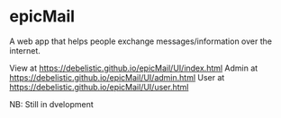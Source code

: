 # epicMail
A web app that helps people exchange messages/information over the internet.

View at https://debelistic.github.io/epicMail/UI/index.html
Admin at https://debelistic.github.io/epicMail/UI/admin.html
User at https://debelistic.github.io/epicMail/UI/user.html

NB: Still in dvelopment